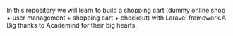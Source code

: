 In this repository we will learn to build a shopping cart (dummy online shop + user management + shopping cart + 
checkout) with Laravel framework.A Big thanks to Academind for their big hearts.